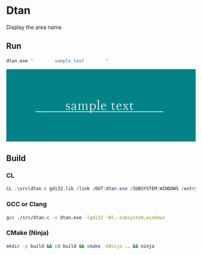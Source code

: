 Dtan
===
Display the area name.

## Run

```bash
dtan.exe "        sample text        "
```

![sample_string](share/sample_string.png)

## Build

### CL

```powershell
CL .\src\dtan.c gdi32.lib /link /OUT:dtan.exe /SUBSYSTEM:WINDOWS /entry:mainCRTStartup
```

### GCC or Clang

```bash
gcc ./src/dtan.c -o dtan.exe -lgdi32 -Wl,-subsystem,windows
```

### CMake (Ninja)

```bash
mkdir -p build && cd build && cmake -GNinja .. && ninja
```
